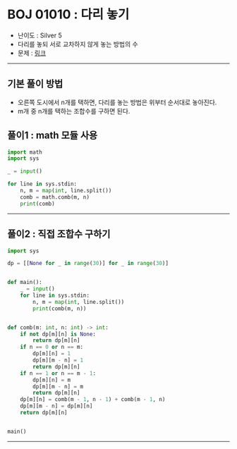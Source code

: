 # BOJ 01010 : 다리 놓기

- 난이도 : Silver 5
- 다리를 놓되 서로 교차하지 않게 놓는 방법의 수
- 문제 : [링크](https://www.acmicpc.net/problem/1010)

---

## 기본 풀이 방법

- 오른쪽 도시에서 n개를 택하면, 다리를 놓는 방법은 위부터 순서대로 놓아진다.
- m개 중 n개를 택하는 조합수를 구하면 된다.

## 풀이1 : math 모듈 사용

```python
import math
import sys

_ = input()

for line in sys.stdin:
    n, m = map(int, line.split())
    comb = math.comb(m, n)
    print(comb)
```

---

## 풀이2 : 직접 조합수 구하기
```python
import sys

dp = [[None for _ in range(30)] for _ in range(30)]


def main():
    _ = input()
    for line in sys.stdin:
        n, m = map(int, line.split())
        print(comb(m, n))


def comb(m: int, n: int) -> int:
    if not dp[m][n] is None:
        return dp[m][n]
    if n == 0 or n == m:
        dp[m][n] = 1
        dp[m][m - n] = 1
        return dp[m][n]
    if n == 1 or n == m - 1:
        dp[m][n] = m
        dp[m][m - n] = m
        return dp[m][n]
    dp[m][n] = comb(m - 1, n - 1) + comb(m - 1, n)
    dp[m][m - n] = dp[m][n]
    return dp[m][n]


main()

```

---
